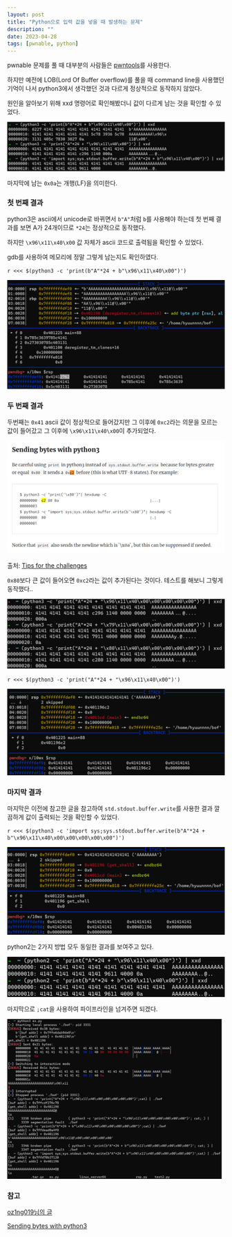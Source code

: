 ```yaml
---
layout: post
title: "Python으로 입력 값을 넣을 때 발생하는 문제"
description: ""
date: 2023-04-28
tags: [pwnable, python]
---
```


pwnable 문제를 풀 때 대부분의 사람들은 <a href="https://github.com/Gallopsled/pwntools">pwntools</a>를 사용한다.

하지만 예전에 LOB(Lord Of Buffer overflow)를 풀을 때 command line을 사용했던 기억이 나서 python3에서 생각했던 것과 다르게 정상적으로 동작하지 않았다.

원인을 알아보기 위해 xxd 명령어로 확인해봤더니 값이 다르게 남는 것을 확인할 수 있었다.

![1](/assets/images/python3-print/1.png)

마지막에 남는 `0x0a`는 개행(LF)을 의미한다.

### 첫 번째 결과

python3은 ascii에서 unicode로 바뀌면서 `b"A"`처럼 `b`를 사용해야 하는데 첫 번째 결과를 보면 A가 24개이므로 `*24`는 정상적으로 동작했다. 

하지만 `\x96\x11\x40\x00` 값 자체가 ascii 코드로 출력됨을 확인할 수 있었다.

gdb를 사용하여 메모리에 정말 그렇게 남는지도 확인하였다.

```console
r <<< $(python3 -c 'print(b"A"*24 + b"\x96\x11\x40\x00")')
```

![6](/assets/images/python3-print/6.png)

### 두 번째 결과

두번째는 `0x41` ascii 값이 정상적으로 들어갔지만 그 이후에 `0xc2`라는 의문을 모르는 값이 들어갔고 그 이후에 `\x96\x11\x40\x00`이 추가되었다. 

![3](/assets/images/python3-print/3.png)

출처: <a href="https://secgroup.dais.unive.it/teaching/security-course/tips-for-the-challenges/">Tips for the challenges</a>

`0x80`보다 큰 값이 들어오면 `0xc2`라는 값이 추가된다는 것이다. 테스트를 해보니 그렇게 동작했다..

![4](/assets/images/python3-print/4.png)

```console
r <<< $(python3 -c 'print("A"*24 + "\x96\x11\x40\x00")')
```

![7](/assets/images/python3-print/7.png)

### 마지막 결과

마지막은 이전에 참고한 글을 참고하여 `std.stdout.buffer.write`를 사용한 결과 깔끔하게 값이 출력되는 것을 확인할 수 있었다.

```console
r <<< $(python3 -c 'import sys;sys.stdout.buffer.write(b"A"*24 + b"\x96\x11\x40\x00\x00\x00\x00\x00")')
```

![8](/assets/images/python3-print/8.png)

python2는 2가지 방법 모두 동일한 결과를 보여주고 있다.

![2](/assets/images/python3-print/2.png)

마지막으로 `;cat`을 사용하여 파이프라인을 넘겨주면 되겠다.

![5](/assets/images/python3-print/5.png)

### 참고

<a href="https://oz1ng019.tistory.com/125">oz1ng019님의 글</a>

<a href="https://secgroup.dais.unive.it/teaching/security-course/tips-for-the-challenges/">Sending bytes with python3</a>

